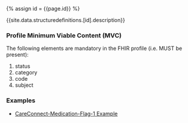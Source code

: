
{% assign id = {{page.id}} %}

{{site.data.structuredefinitions.[id].description}}

### Profile Minimum Viable Content (MVC) ###

The following elements are mandatory in the FHIR profile (i.e. MUST be present):

1.	status
2.	category
3.	code
4.	subject

### Examples ###

- [CareConnect-Medication-Flag-1 Example](CareConnect-Medication-Flag-Example-1.html)

